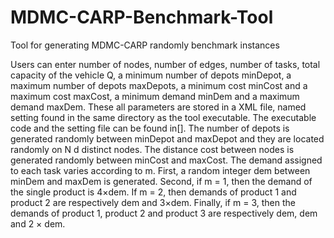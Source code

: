 # MDMC-CARP-Benchmark-Tool
Tool for generating MDMC-CARP randomly benchmark instances

Users can enter number of nodes, number of edges, number of tasks, total capacity of the
vehicle Q, a minimum number of depots minDepot, a maximum number of depots maxDepots, a minimum
cost minCost and a maximum cost maxCost, a minimum demand minDem and a maximum demand
maxDem. These all parameters are stored in a XML file, named setting found in the same directory as
the tool executable. The executable code and the setting file can be found in[]. The number of depots
is generated randomly between minDepot and maxDepot and they are located randomly on N d distinct
nodes. The distance cost between nodes is generated randomly between minCost and maxCost. The
demand assigned to each task varies according to m. First, a random integer dem between minDem and
maxDem is generated. Second, if m = 1, then the demand of the single product is 4×dem. If m = 2, then
demands of product 1 and product 2 are respectively dem and 3×dem. Finally, if m = 3, then the demands
of product 1, product 2 and product 3 are respectively dem, dem and 2 × dem.
